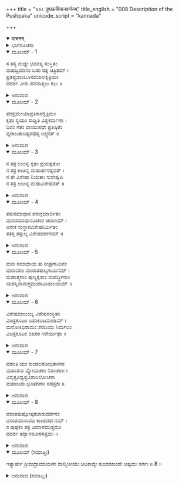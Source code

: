 +++
title = "००८ पुष्पकविमानवर्णनम्"
title_english = "008 Description of the Pushpaka"
unicode_script = "kannada"

+++
<details open><summary>वाचनम्</summary>

<div class="audioEmbed"  caption="श्रीराम-हरिसीताराममूर्ति-घनपाठिभ्यां वचनम्" src="https://archive.org/download/Ramayana-recitation-Sriram-harisItArAmamUrti-Ghanapaati-v2/Kanda_5/Kanda_5_SK-008-Description_of_the_Pushpaka.mp3"></div>
</details>



<details><summary>ಭಾಗಸೂಚನಾ</summary>

ಹನುಮಂತನು ಪುನಃ ಪುಷ್ಪಕವಿಮಾನವನ್ನು ಸಂದರ್ಶಿಸಿದುದು
</details>

<details open><summary>ಮೂಲಮ್ - 1</summary>

ಸ ತಸ್ಯ ಮಧ್ಯೇ ಭವನಸ್ಯ ಸಂಸ್ಥಿತಂ  
ಮಹದ್ವಿಮಾನಂ ಬಹು ರತ್ನ ಚಿತ್ರಿತಮ್ ।  
ಪ್ರತಪ್ತಜಾಂಬೂನದಜಾಲಕೃತ್ರಿಮಂ  
ದದರ್ಶ ವೀರಃ ಪವನಾತ್ಮಜಃ ಕಪಿಃ ॥
</details>

<details><summary>ಅನುವಾದ</summary>

ಧೀಮಂತನಾದ, ವಾಯುಪುತ್ರನಾದ ಹನುಮಂತನು ಮಣಿಗಳಿಂದಲೂ, ರತ್ನಗಳಿಂದಲೂ ನಿಬದ್ಧವಾಗಿ ಚಿತ್ರಿತವಾಗಿದ್ದ, ಪುಟಕ್ಕೆ ಹಾಕಿದ ಚಿನ್ನದಿಂದಲೇ ನಿರ್ಮಿತವಾದ ಮಹಾವಿಮಾನವನ್ನು ರಾವಣನ ಆ ಮಹಾಸೌಧದ ಮಧ್ಯದಲ್ಲಿ ನೋಡಿದನು.॥1॥
</details>

<details open><summary>ಮೂಲಮ್ - 2</summary>

ತದಪ್ರಮೇಯಾಪ್ರತಿಕಾರಕೃತ್ರಿಮಂ  
ಕೃತಂ ಸ್ವಯಂ ಸಾಧ್ವಿತಿ ವಿಶ್ವಕರ್ಮಣಾ ।  
ದಿವಂ ಗತಂ ವಾಯುಪಥೇ ಪ್ರತಿಷ್ಠಿತಂ  
ವ್ಯರಾಜತಾದಿತ್ಯಪಥಸ್ಯ ಲಕ್ಷ್ಮವತ್ ॥
</details>

<details><summary>ಅನುವಾದ</summary>

ಆ ಪುಷ್ಪಕವಿಮಾನವು ಅಪ್ರಮೇಯವಾದ ಸೌಂದರ್ಯದಿಂದ ಕೂಡಿರುವ ಪ್ರತಿಮೆಯಂತೆ ನಿರ್ಮಿತವಾಗಿತ್ತು. ಲೋಕವೇ ಮೆಚ್ಚುಕೊಳ್ಳುವಂತಹ ಊಹಾತೀತವಾದ, ಸಾಟಿಯಿಲ್ಲದ ಆ ಪುಷ್ಪಕವಿಮಾನವನ್ನು  ಸ್ವತಃ ವಿಶ್ವಕರ್ಮನೇ ನಿರ್ಮಿಸಿದ್ದನು. ಅದು ಆಕಾಶಕ್ಕೆ ಹೋಗುವ ವಾಯುಮಾರ್ಗದಲ್ಲಿ ಪ್ರತಿಷ್ಠಿತವಾಗಿತ್ತು. (ನೆಲಬಿಟ್ಟು ಅಂತರಾಳದಲ್ಲಿತ್ತು) ಸೂರ್ಯನಮಾರ್ಗಕ್ಕೆ ತೋರುಗಲ್ಲಿನಂತೆ ಕಾಣುತ್ತಿದ್ದ ಆ ದಿವ್ಯವಿಮಾನವನ್ನು ಹನುಮಂತನು ನೋಡಿದನು.॥2॥
</details>

<details open><summary>ಮೂಲಮ್ - 3</summary>

ನ ತತ್ರ ಕಿಂಚಿನ್ನ ಕೃತಂ ಪ್ರಯತ್ನತೋ  
ನ ತತ್ರ ಕಿಂಚಿನ್ನ ಮಹಾರ್ಹರತ್ನವತ್ ।  
ನ ತೇ ವಿಶೇಷಾ ನಿಯತಾಃ ಸುರೇಷ್ವಪಿ  
ನ ತತ್ರ ಕಿಂಚಿನ್ನ ಮಹಾವಿಶೇಷವತ್ ॥
</details>

<details><summary>ಅನುವಾದ</summary>

ಪ್ರಯತ್ನಪೂರ್ವಕವಾಗಿ ಮಾಡದಿರುವ ಯಾವುದೊಂದು ಭಾಗವೂ ಆ ವಿಮಾನದಲ್ಲಿರಲಿಲ್ಲ. ಬಹುಮೂಲ್ಯವಾದ ರತ್ನಗಳಿಂದ ಕೂಡಿರದ ಯಾವ ಭಾಗವೂ ಆ ವಿಮಾನದಲ್ಲಿರಲಿಲ್ಲ. ಅತಿರಚನಾ ವಿಶಿಷ್ಟವಲ್ಲದ ಯಾವ ಭಾಗವೂ ಅದರಲ್ಲಿರಲಿಲ್ಲ. ಅದರಲ್ಲಿನ ಎಲ್ಲ ಭಾಗಗಳೂ ಶಿಲ್ಪಚಾತುರ್ಯದ ವೈಶಿಷ್ಟ್ಯದಿಂದಲೇ ಕೂಡಿದ್ದವು. ದೇವತೆಗಳಲ್ಲಿಯೂ ಅಂತಹ ವಿಶಿಷ್ಟ ರೀತಿಯಿಂದ ನಿರ್ಮಿಸಿದ ವಿಮಾನ ಇರಲಿಲ್ಲ. ॥3 ॥
</details>

<details open><summary>ಮೂಲಮ್ - 4</summary>

ತಪಃಸಮಾಧಾನ ಪರಾಕ್ರಮಾರ್ಜಿತಂ  
ಮನಃಸಮಾಧಾನವಿಚಾರ ಚಾರಿಣಮ್ ।  
ಅನೇಕ ಸಂಸ್ಥಾನವಿಶೇಷನಿರ್ಮಿತಂ  
ತತಸ್ತ ತಸ್ತುಲ್ಯ ವಿಶೇಷದರ್ಶನಮ್ ॥
</details>

<details><summary>ಅನುವಾದ</summary>

ತಪೋನುಷ್ಠಾನದಿಂದಲೂ, ಪರಾಕ್ರಮದಿಂದಲೂ ರಾವಣನು ಆ ಪುಷ್ಪಕವಿಮಾನವನ್ನು ಸಂಪಾದಿಸಿದ್ದನು. ಅದರಲ್ಲಿ ಆಸೀನರಾದವರು ಮನಸ್ಸಿನಲ್ಲಿ ನಿಶ್ಚಯಿಸಿದ ಸ್ಥಳಕ್ಕೆ ಅದು ಸಂಚರಿಸುತ್ತಿತ್ತು. ಆ ವಿಮಾನದಲ್ಲಿ ಅನೇಕ ವಿಧವಾದ ವಿಲಕ್ಷಣವಾದ ಸಭಾಭವನಗಳೂ, ಕ್ರೀಡಾವನಗಳೂ, ಭೋಜನ ಶಾಲೆಗಳೂ, ವಿನೋದ ಮಂದಿರಗಳೂ, ಗೋಪುರಗಳೂ ಮುಂತಾದ ಬೇರೆ ಬೇರೆ ಭಾಗಗಳೂ ಸೌಕರ್ಯಕ್ಕಾಗಿ ನಿರ್ಮಿಸಿದ್ದವು. ಆ ವಿಮಾನಕ್ಕೆ ಅನುಗುಣವಾಗಿ ಸೂಕ್ಷ್ಮವಾದ ಚಿತ್ರಕಲೆ, ಕುಸುರಿ ಕೆಲಸಗಳಿಂದ ಕೂಡಿದ್ದು, ವಿಶೇಷ ದರ್ಶನ ಯೋಗ್ಯವಾಗಿತ್ತು. ಅಂತಹ ವಿಮಾನವು ಬೇರೆ ಎಲ್ಲಿಯೂ ಇರಲಿಲ್ಲ. ॥4॥
</details>

<details open><summary>ಮೂಲಮ್ - 5</summary>

ಮನಃ ಸಮಾಧಾಯ ತು ಶೀಘ್ರಗಾಮಿನಂ  
ದುರಾವರಂ ಮಾರುತತುಲ್ಯಗಾಮಿನಮ್ ।  
ಮಹಾತ್ಮನಾಂ ಪುಣ್ಯಕೃತಾಂ ಮಹರ್ದ್ಧಿನಾಂ  
ಯಶಸ್ವಿನಾಮಗ್ರ್ಯಮುದಾಮಿವಾಲಯಮ್ ॥
</details>

<details><summary>ಅನುವಾದ</summary>

ಸ್ವಾಮಿಯ ಮನಸ್ಸಿಗೆ ಅನುಸಾರವಾಗಿ ಅತಿಶೀಘ್ರವಾಗಿ ಆ ವಿಮಾನವು ನಿರ್ದಿಷ್ಟವಾದ ಸ್ಥಳಕ್ಕೆ ಹೋಗುತ್ತಿತ್ತು. ಅದರ ಗಮನವನ್ನು ಶತ್ರುಗಳಿಂದಲೂ ಎದುರಿಸಲು ಅಸಾಧ್ಯವಾಗಿತ್ತು. ಅದು ವಾಯುವೇಗದಿಂದ ಸಾಗುತ್ತಿತ್ತು. ಮಹಾತ್ಮರಾದ, ಪುಣ್ಯಾತ್ಮರಾದ, ತೇಜಸ್ಸಂಪನ್ನರಾದ, ಸುಪ್ರಸಿದ್ಧರ ಅರಮನೆಗಳಂತೆ, ಇಂದ್ರಾದಿದೇವತೆಗಳ ಸ್ವರ್ಗದಂತೆ ಸುಖ, ಸಂತೋಷದಾಯಕವಾಗಿತ್ತು. ॥5॥
</details>

<details open><summary>ಮೂಲಮ್ - 6</summary>

ವಿಶೇಷಮಾಲಂಬ್ಯ ವಿಶೇಷಸಂಸ್ಥಿತಂ  
ವಿಚಿತ್ರಕೂಟಂ ಬಹುಕೂಟಮಂಡಿಮ್ ।  
ಮನೋಽಭಿರಾಮಂ ಶರದಿಂದು ನಿರ್ಮಲಂ  
ವಿಚಿತ್ರಕೂಟಂ ಶಿಖರಂ ಗಿರೇರ್ಯಥಾ ॥
</details>

<details><summary>ಅನುವಾದ</summary>

ಅಕಾಶ ಗಮನವೇ ಮುಂತಾದ ವಿಶೇಷಗುಣಗಳನ್ನು ಹೊಂದಿದ್ದು ವಾಯುಮಾರ್ಗದಲ್ಲಿ ಅದು ಸ್ಥಾಪಿಸಲ್ಪಟ್ಟಿತ್ತು. ಚಿತ್ರ-ವಿಚಿತ್ರವಾದ ಅನೇಕ ಶಿಖರಗಳಿಂದ ಅಲಂಕೃತವಾಗಿತ್ತು. ಶರತ್ಕಾಲದ ಚಂದ್ರನಂತೆ ನಿರ್ಮಲವಾಗಿದ್ದು, ಮನಸ್ಸಿಗೆ ಆಹ್ಲಾದವನ್ನುಂಟುಮಾಡುತ್ತಿತ್ತು. ಅನೇಕ ಸಣ್ಣ ಶಿಖರಗಳಿಂದ ಕೂಡಿದ ಪರ್ವತದ ದೊಡ್ಡ ಶಿಖರದಂತೆ ಇದ್ದ ಪುಷ್ಪಕವಿಮಾನವನ್ನು ಹನುಂತನು ನೋಡಿದನು. ॥6॥
</details>

<details open><summary>ಮೂಲಮ್ - 7</summary>

ವಹಂತಿ ಯಂ ಕುಂಡಲಶೋಭಿತಾನನಾ  
ಮಹಾಶನಾ ವ್ಯೋಮಚರಾ ನಿಶಾಚರಾಃ ।  
ವಿವೃತ್ತವಿಧ್ವತ್ತವಿಶಾಲಲೋಚನಾ  
ಮಹಾಜವಾ ಭೂತಗಣಾಃ ಸಹಸ್ರಶಃ ॥
</details>

<details><summary>ಅನುವಾದ</summary>

ಕರ್ಣಕುಂಡಲಗಳಿಂದ ಶೋಭಿತವಾದ ಮುಖಗಳುಳ್ಳವರೂ, ಮಹಾಕಾಯರೂ, ಆಕಾಶದಲ್ಲಿ ಸಂಚರಿಸುವ ರಾಕ್ಷಸರು, ತಮ್ಮ ಪ್ರಭುವಿಗೆ ಅನುಕೂಲವಾಗಿ ನಡೆಯುವವರೂ, ವಿಶಾಲನೇತ್ರರೂ, ಅತಿವೇಗವಾಗಿ ಸಂಚರಿಸುವ ಸಾವಿರಾರು ಭೂತಗಣಗಳು ಆ ವಿಮಾನವನ್ನು ಹೊರುತ್ತಿರುವಂತೆ ಹೊರಭಾಗದಲ್ಲಿ ಶಿಲ್ಪಗಳಿದ್ದವು. ॥7॥  
(ಸ್ವೇಚ್ಛೆಯಿಂದ ಹೋಗುವ ‘ಕಾಮಗ’ ವಿಮಾನಕ್ಕೆ ಹೊರುವವರ ಅಪೇಕ್ಷೆಯಿಲ್ಲದಿರುವುದರಿಂದ ಗೋಪುರಗಳಲ್ಲಿ ರಥಗಳಲ್ಲಿ ಕೆತ್ತಲ್ಪಟ್ಟ ಭೂತಗಳಂತೆ ಇಲ್ಲಿಯೂ ಪ್ರತಿಮಾ ರೂಪದಿಂದ ಇದ್ದವು.)
</details>

<details open><summary>ಮೂಲಮ್ - 8</summary>

ವಸಂತಪುಷ್ಪೋತ್ಕರಚಾರುದರ್ಶನಂ  
ವಸಂತಮಾಸಾದಪಿ ಕಾಂತದರ್ಶನಮ್ ।  
ಸ ಪುಷ್ಪಕಂ ತತ್ರ ವಿಮಾನಮುತ್ತಮಂ  
ದದರ್ಶ ತದ್ವಾನರವೀರಸತ್ತಮಃ ॥
</details>

<details><summary>ಅನುವಾದ</summary>

ವಸಂತ ಕಾಲದ ಪುಷ್ಪಗಳ ಸಮೂಹದಂತೆ ಬಹಳ ಸುಂದರವಾಗಿ ಕಾಣುತ್ತಿದ್ದ, ವಸಂತಮಾಸಕ್ಕಿಂತಲೂ ಹೆಚ್ಚು ಚೆಲುವಾಗಿದ್ದ, ಉತ್ತಮೋತ್ತಮವಾದ ಆ ಪುಷ್ಪಕವಿಮಾನವನ್ನು ವಾನರಶ್ರೇಷ್ಠನಾದ ಮಾರುತಿಯು ನೋಡಿದನು.॥8॥
</details>

<details open><summary>ಮೂಲಮ್ (ಸಮಾಪ್ತಿಃ)</summary>

ಇತ್ಯಾರ್ಷೇ ಶ್ರೀಮದ್ರಾಮಾಯಣೇ ವಾಲ್ಮೀಕೀಯೇ ಆದಿಕಾವ್ಯೇ ಸುಂದರಕಾಂಡೇ ಅಷ್ಟಮಃ ಸರ್ಗಃ ॥ 8 ॥
</details>

<details><summary>ಅನುವಾದ (ಸಮಾಪ್ತಿಃ)</summary>

ಮಹರ್ಷಿವಾಲ್ಮೀಕಿ ವಿರಚಿತ ಆದಿಕಾವ್ಯವಾದ ಶ್ರೀಮದ್ರಾಮಾಯಣದ ಸುಂದರಕಾಂಡದಲ್ಲಿ ಎಂಟನೆಯ ಸರ್ಗವು ಮುಗಿಯಿತು.
</details>
